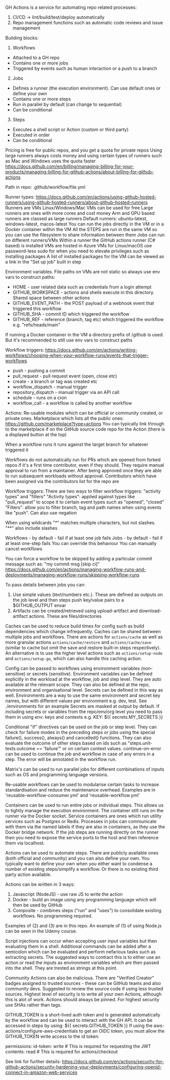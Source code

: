 GH Actions is a service for automating repo related processes:
1. CI/CD -> lint/build/test/deploy automatically
2. Repo management functions such as automatic code reviews and issue management


Building blocks:
1. Workflows
- Attached to a GH repo
- Contains one or more jobs
- Triggered by events such as human interaction or a push to a branch

2. Jobs
- Defines a runner (the execution environment). Can use default ones or define your own
- Contains one or more steps
- Run in parallel by default (can change to sequential)
- Can be conditional

3. Steps
- Executes a shell script or Action (custom or third party)
- Executed in order
- Can be conditional

Pricing is free for public repos, and you get a quota for private repos
Using large runners always costs money and using certain types of runners such as Mac and Windows uses the quota faster
https://docs.github.com/en/billing/managing-billing-for-your-products/managing-billing-for-github-actions/about-billing-for-github-actions

Path in repo: .github/workflow/file.yml


Runner types:
https://docs.github.com/en/actions/using-github-hosted-runners/using-github-hosted-runners/about-github-hosted-runners
Runners are VMs
Linux/Windows/Mac VMs can be used for free
Large runners are ones with more cores and cost money
Arm and GPU based runners are classed as large runners
Default runners: ubuntu-latest, windows-latest, macos-latest
You can run the jobs directly in the VM or in a Docker container within the VM
All the STEPS are run in the same VM so you can use the filesystem to share information between them
Jobs can run on different runners/VMs
Within a runner the GitHub actions runner (C# based) is installed
VMs are hosted in Azure
VMs for Linux/macOS use password-less sudo for when you need to elevate privileges such as installing packages
A list of installed packages for the VM can be viewed as a link in the "Set up job" built in step


Environment variables. File paths on VMs are not static so always use env vars to construct paths:
- HOME - user related data such as credentials from a login attempt
- GITHUB_WORKSPACE - actions and shells execute in this directory. Shared space between other actions
- GITHUB_EVENT_PATH - the POST payload of a webhook event that triggered this workflow
- GITHUB_SHA - commit ID which triggered the workflow
- GITHUB_REF - reference (branch, tag etc) which triggered the workflow e.g. "refs/heads/main"

If running a Docker container in the VM a directory prefix of /github is used. But it's recommended to still use env vars to construct paths


Workflow triggers:
https://docs.github.com/en/actions/writing-workflows/choosing-when-your-workflow-runs/events-that-trigger-workflows
- push - pushing a commit
- pull_request - pull request event (open, close etc)
- create  - a branch or tag was created etc
- workflow_dispatch - manual trigger
- repository_dispatch - manual trigger via an API call
- schedule - runs on a cron
- workflow_call - a workflow is called by another workflow


Actions:
Re-usable modules which can be official or community created, or private ones.
Marketplace which lists all the public ones: https://github.com/marketplace?type=actions
You can typically link through to the marketplace if on the GitHub source code repo for the Action (there is a displayed button at the top)

When a workflow runs it runs against the target branch for whatever triggered it

Workflows do not automatically run for PRs which are opened from forked repos if it's a first time contributor, even if they should.
They require manual approval to run from a maintainer. After being approved once they are able to run subsequent workloads without approval.
Contributors which have been assigned via the contributors list for the repo are

Workflow triggers:
There are two ways to filter workflow triggers: "activity types" and "filters"
"Activity types": applied against types like "pull_request" to scope it to certain event types such as "opened", "closed"
"Filters": allow you to filter branch, tag and path names when using events like "push". Can also use negation

When using wildcards "*" matches multiple characters, but not slashes. "**" also include slashes

Workflows - by default - fail if at least one job fails
Jobs - by default - fail if at least one-step fails
You can override this behaviour
You can manually cancel workflows

You can force a workflow to be skipped by adding a particular commit message such as:
"my commit msg [skip ci]"
https://docs.github.com/en/actions/managing-workflow-runs-and-deployments/managing-workflow-runs/skipping-workflow-runs

To pass details between jobs you can:
1. Use simple values (text/numbers etc.). These are defined as outputs on the job level and then steps push key/value pairs to a $GITHUB_OUTPUT envar
2. Artifacts can be created/retrieved using upload-artifact and download-artifact actions. These are files/directories

Caches can be used to reduce build times for config such as build dependencies which change infrequently. Caches can be shared
between multiple jobs and workflows. There are actions for `actions/cache` as well as more granular actions `actions/cache/restore`
and `actions/cache/save` (similar to cache but omit the save and restore built-in steps respectively). An alternative is to use the higher
level actions such as `actions/setup-node` and `actions/setup-go`, which can also handle this caching action.

Config can be passed to workflows using environment variables (non-sensitive) or secrets (sensitive).
Environment variables can be defined explicitly in the workload at the workflow, job and step level. They are auto available at the relevant scope.
They can also be defined at the repo, environment and organisational level. Secrets can be defined in this way as well.
Environments are a way to use the same environment and secret key names, but with different values per environment e.g. dev, test. See ./environments for an example
Secrets are masked at output by default.
If including secrets or variables from the repo/env/org level you need to pass them in using env: keys and contexts e.g. KEY: ${{ secrets.MY_SECRETS }}

Conditional "if" directives can be used on the job or step level.
They can check for failure modes in the preceding steps or jobs using the special failure(), success(), always() and cancelled() functions.
They can also evaluate the outcome of other steps based on ids such as "steps.unit-tests.outcome == 'failure'" or on certain context values.
continue-on-error can be used to continue the job and workflow in case of any errors in a step. The error will be annotated in the workflow run.

Matrix's can be used to run parallel jobs for different combinations of inputs such as OS and programming language versions.

Re-usable workflows can be used to modularise certain tasks to increase standardisation and reduce the maintenance overhead.
Examples are in 'reusable-workflow-consumer.yml' and 'reusable-workflow.yml'

Containers can be used to run entire jobs or individual steps. This allows us to tightly manage the execution environment.
The container still runs on the runner via the Docker socket.
Service containers are ones which run utility services such as Postgres or Redis.
Processes in jobs can communicate with them via the named labels if they are also in containers, as they use the Docker bridge network.
If the job steps are running directly on the runner then you need to expose the service ports to the host and then reference them via localhost.

Actions can be used to automate steps. There are publicly available ones (both official and community) and you can also define your own.
You typically want to define your own when you either want to condense a number of existing steps/simplify a workflow. Or there is no existing
third party action available.

Actions can be written in 3 ways:

1. Javascript (NodeJS) - use raw JS to write the action
2. Docker - build an image using any programming language which will then be used by GitHub
3. Composite - combines steps ("run" and "uses") to consolidate existing workflows. No programming required.

Examples of (2) and (3) are in this repo. An example of (1) of using Node.js can be seen in the Udemy course.

Script injections can occur when accepting user input variables but then evaluating them in a shell.
Additional commands can be added after a semicolon which can be evaluated and perform nefarious tasks such as extracting secrets.
The suggested ways to contract this is to either use an action or read the inputs as environment variables which are then passed into the shell. They are trested as strings at this point.

Community Actions can also be malicious. There are "Verified Creator" badges assigned to trusted sources - these can be GitHub teams and also community devs.
Suggested to review the source code if using less trusted sources.
Highest level of security is to write all your own Actions, although this is alot of work.
Actions should always be pinned. For highest security use SHAs rather than tags.

GITHUB_TOKEN is a short-lived auth token and is generated automatically by the workflow and can be used to interact with the GH API.
It can be accessed in steps by using: ${{ secrets.GITHUB_TOKEN }}
If using the aws-actions/configure-aws-credentials to get an OIDC token, you must allow the GITHUB_TOKEN write access to the id token:

permissions:
id-token: write # This is required for requesting the JWT
contents: read  # This is required for actions/checkout

See link for further details: https://docs.github.com/en/actions/security-for-github-actions/security-hardening-your-deployments/configuring-openid-connect-in-amazon-web-services